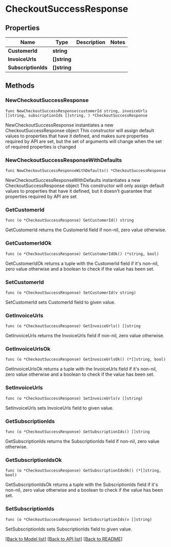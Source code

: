# CheckoutSuccessResponse

## Properties

Name | Type | Description | Notes
------------ | ------------- | ------------- | -------------
**CustomerId** | **string** |  | 
**InvoiceUrls** | **[]string** |  | 
**SubscriptionIds** | **[]string** |  | 

## Methods

### NewCheckoutSuccessResponse

`func NewCheckoutSuccessResponse(customerId string, invoiceUrls []string, subscriptionIds []string, ) *CheckoutSuccessResponse`

NewCheckoutSuccessResponse instantiates a new CheckoutSuccessResponse object
This constructor will assign default values to properties that have it defined,
and makes sure properties required by API are set, but the set of arguments
will change when the set of required properties is changed

### NewCheckoutSuccessResponseWithDefaults

`func NewCheckoutSuccessResponseWithDefaults() *CheckoutSuccessResponse`

NewCheckoutSuccessResponseWithDefaults instantiates a new CheckoutSuccessResponse object
This constructor will only assign default values to properties that have it defined,
but it doesn't guarantee that properties required by API are set

### GetCustomerId

`func (o *CheckoutSuccessResponse) GetCustomerId() string`

GetCustomerId returns the CustomerId field if non-nil, zero value otherwise.

### GetCustomerIdOk

`func (o *CheckoutSuccessResponse) GetCustomerIdOk() (*string, bool)`

GetCustomerIdOk returns a tuple with the CustomerId field if it's non-nil, zero value otherwise
and a boolean to check if the value has been set.

### SetCustomerId

`func (o *CheckoutSuccessResponse) SetCustomerId(v string)`

SetCustomerId sets CustomerId field to given value.


### GetInvoiceUrls

`func (o *CheckoutSuccessResponse) GetInvoiceUrls() []string`

GetInvoiceUrls returns the InvoiceUrls field if non-nil, zero value otherwise.

### GetInvoiceUrlsOk

`func (o *CheckoutSuccessResponse) GetInvoiceUrlsOk() (*[]string, bool)`

GetInvoiceUrlsOk returns a tuple with the InvoiceUrls field if it's non-nil, zero value otherwise
and a boolean to check if the value has been set.

### SetInvoiceUrls

`func (o *CheckoutSuccessResponse) SetInvoiceUrls(v []string)`

SetInvoiceUrls sets InvoiceUrls field to given value.


### GetSubscriptionIds

`func (o *CheckoutSuccessResponse) GetSubscriptionIds() []string`

GetSubscriptionIds returns the SubscriptionIds field if non-nil, zero value otherwise.

### GetSubscriptionIdsOk

`func (o *CheckoutSuccessResponse) GetSubscriptionIdsOk() (*[]string, bool)`

GetSubscriptionIdsOk returns a tuple with the SubscriptionIds field if it's non-nil, zero value otherwise
and a boolean to check if the value has been set.

### SetSubscriptionIds

`func (o *CheckoutSuccessResponse) SetSubscriptionIds(v []string)`

SetSubscriptionIds sets SubscriptionIds field to given value.



[[Back to Model list]](../README.md#documentation-for-models) [[Back to API list]](../README.md#documentation-for-api-endpoints) [[Back to README]](../README.md)


